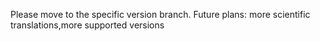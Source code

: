 Please move to the specific version branch.
Future plans: more scientific translations,more supported versions
